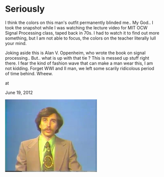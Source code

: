# Seriously












I think the colors on this man's outfit permanently blinded me.. My God.. I took 
the snapshot while I was watching the lecture video for  MIT OCW Signal 
Processing class, taped back in 70s. I had to watch it to find out more something,  but I am not able to focus, the colors on the teacher literally 
lull your mind. 

Joking aside this is Alan V. Oppenheim, who wrote the book on signal processing.. But.. what is up with that tie ? This is messed up stuff right there. I fear the kind of fashion wave that can make a man wear this, I am not kidding. Forget WWI and II man, we left some scarily ridicolous period of time behind. Wheew.









at

June 19, 2012















![](7w0ot2.png)
